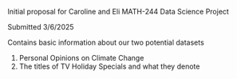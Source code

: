 Initial proposal for Caroline and Eli MATH-244 Data Science Project

Submitted 3/6/2025

Contains basic information about our two potential datasets
1. Personal Opinions on Climate Change
2. The titles of TV Holiday Specials and what they denote
